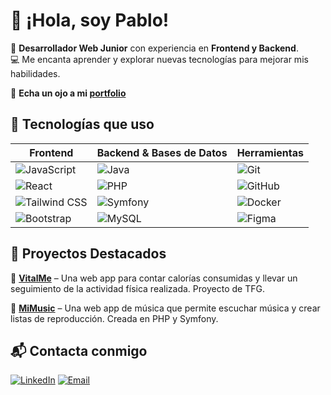 # 👋 ¡Hola, soy Pablo!  

🚀 **Desarrollador Web Junior** con experiencia en **Frontend y Backend**.  
💻 Me encanta aprender y explorar nuevas tecnologías para mejorar mis habilidades.  

🔭 **Echa un ojo a mi [portfolio](https://portfolio-pablosierra.netlify.app/)**  

## 🚀 Tecnologías que uso  

| **Frontend** | **Backend & Bases de Datos** | **Herramientas** |
|-------------|----------------------|-------------|
| ![JavaScript](https://img.shields.io/badge/-JavaScript-F7DF1E?style=flat-square&logo=javascript&logoColor=black) | ![Java](https://img.shields.io/badge/-Java-007396?style=flat-square&logo=java&logoColor=white) | ![Git](https://img.shields.io/badge/-Git-F05032?style=flat-square&logo=git&logoColor=white) |
| ![React](https://img.shields.io/badge/-React-61DAFB?style=flat-square&logo=react&logoColor=white) | ![PHP](https://img.shields.io/badge/-PHP-777BB4?style=flat-square&logo=php&logoColor=white) | ![GitHub](https://img.shields.io/badge/-GitHub-181717?style=flat-square&logo=github&logoColor=white) |
| ![Tailwind CSS](https://img.shields.io/badge/-TailwindCSS-38B2AC?style=flat-square&logo=tailwind-css&logoColor=white) | ![Symfony](https://img.shields.io/badge/-Symfony-339933?style=flat-square&logo=symfony&logoColor=white) | ![Docker](https://img.shields.io/badge/-Docker-2496ED?style=flat-square&logo=docker&logoColor=white) |
| ![Bootstrap](https://img.shields.io/badge/-Bootstrap-7952B3?style=flat-square&logo=bootstrap&logoColor=white) | ![MySQL](https://img.shields.io/badge/-MySQL-4479A1?style=flat-square&logo=mysql&logoColor=white) | ![Figma](https://img.shields.io/badge/-Figma-F24E1E?style=flat-square&logo=figma&logoColor=white) |
## 📌 Proyectos Destacados  

🌟 **[VitalMe](https://github.com/PaabloJ7/Proyecto-VitalMe)** – Una web app para contar calorías consumidas y llevar un seguimiento de la actividad física realizada. Proyecto de TFG.

🌟 **[MiMusic](https://github.com/PaabloJ7/Proyecto-MiMusic)** – Una web app de música que permite escuchar música y crear listas de reproducción. Creada en PHP y Symfony.


## 📬 Contacta conmigo  
[![LinkedIn](https://img.shields.io/badge/-LinkedIn-0A66C2?style=flat-square&logo=linkedin&logoColor=white)](https://www.linkedin.com/in/pablosierra-dev/)  [![Email](https://img.shields.io/badge/-Email-0078D4?style=flat-square&logo=microsoft-outlook&logoColor=white)](mailto:pablodelasierra7@gmail.com)

